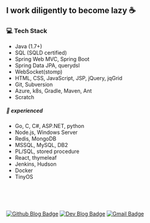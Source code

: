   
## I work diligently to become lazy ☕
  
  
### 💻 Tech Stack
  
* Java (1.7+)
* SQL (SQLD certified)
* Spring Web MVC, Spring Boot
* Spring Data JPA, querydsl
* WebSocket(stomp)
* HTML, CSS, JavaScript, JSP, jQuery, jqGrid
* Git, Subversion
* Azure, k8s, Gradle, Maven, Ant
* Scratch
  
##### 🧪 ***experienced***
* Go, C, C#, ASP.NET, python
* Node.js, Windows Server
* Redis, MongoDB
* MSSQL, MySQL, DB2
* PL/SQL, stored procedure
* React, thymeleaf
* Jenkins, Hudson
* Docker
* TinyOS

　  
<!--
##### 🔨 ***utility***
* IntelliJ, Visual Studio Code, eclipse
* EmEditor, UltraEdit, Notepad++
* WinMerge
* Postman
-->
  
<!--
- ![JAVA Badge](https://img.shields.io/badge/Java-ED8B00?style=flat-square&logo=java&logoColor=black) ![Spring Badge](https://img.shields.io/badge/Spring-6DB33F?style=flat-square&logo=spring&logoColor=white)
- ![Javascript Badge](https://img.shields.io/badge/JavaScript-F7DF1E?style=flat-square&logo=javascript&logoColor=black) ![HTML5 Badge](https://img.shields.io/badge/html5-%23E34F26.svg?style=flat-square&logo=html5&logoColor=black) ![jQuery Badge](https://img.shields.io/badge/jquery-%230769AD.svg?style=flat-square&logo=jquery&logoColor=black) 
- ![MySQL Badge](https://img.shields.io/badge/MySQL-00000F?style=flat-square&logo=mysql&logoColor=white) 
- ![Github Badge](https://img.shields.io/badge/github-%23121011.svg?style=flat-square&logo=github&logoColor=white) 
-->
  
<!--
### 🌱 I’m currently learning ...
- Java 1.8+
- Spring Web MVC
- Spring Boot
-->

<!--
![Top Langs](https://github-readme-stats.vercel.app/api/top-langs/?username=nimkoes&layout=compact=count_private=true)
-->
<!--
![Metrics](https://metrics.lecoq.io/nimkoes?template=classic&config.timezone=Asia%2FSeoul&config.animated=true)
-->
<!--
[![nimkoes GitHub stats](https://github-readme-stats.vercel.app/api?username=nimkoes)](https://github.com/anuraghazra/github-readme-stats)  
-->
　  
<!--
[![Hits](https://hits.seeyoufarm.com/api/count/incr/badge.svg?url=https%3A%2F%2Fgithub.com%2Fnimkoes%2Fhit-counter&count_bg=%238500E9&title_bg=%2300BA84&icon=&icon_color=%23E7E7E7&title=H&edge_flat=false)](https://hits.seeyoufarm.com) 
-->
<!-- Github Blog -->
[![Github Blog Badge](http://img.shields.io/badge/-Github%20blog-black?style=flat-square&logo=github&link=https://nimkoes.github.io/portfolio)](https://nimkoes.github.io/portfolio) <!-- Dev Blog --> [![Dev Blog Badge](https://img.shields.io/badge/Dev%20blog-black??style=flat-square&logo=dev.to&link=https://nimkoes.github.io/tech-blog)](https://nimkoes.github.io/tech-blog) <!-- Gmail --> [![Gmail Badge](https://img.shields.io/badge/Gmail-d14836?style=flat-square&logo=Gmail&logoColor=white&link=mailto:xxxelppa@gmail.com)](mailto:xxxelppa@gmail.com)  
  
  
<!--
**nimkoes/nimkoes** is a ✨ _special_ ✨ repository because its `README.md` (this file) appears on your GitHub profile.

Here are some ideas to get you started:

- 🔭 I’m currently working on ...
- 🌱 I’m currently learning ...
- 👯 I’m looking to collaborate on ...
- 🤔 I’m looking for help with ...
- 💬 Ask me about ...
- 📫 How to reach me: ...
- 😄 Pronouns: ...
- ⚡ Fun fact: ...
-->
